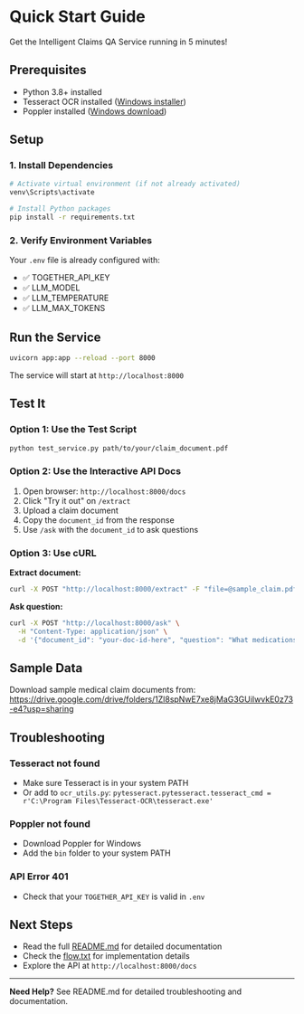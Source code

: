 # Quick Start Guide

Get the Intelligent Claims QA Service running in 5 minutes!

## Prerequisites

- Python 3.8+ installed
- Tesseract OCR installed ([Windows installer](https://github.com/UB-Mannheim/tesseract/wiki))
- Poppler installed ([Windows download](https://github.com/oschwartz10612/poppler-windows/releases/))

## Setup

### 1. Install Dependencies

```bash
# Activate virtual environment (if not already activated)
venv\Scripts\activate

# Install Python packages
pip install -r requirements.txt
```

### 2. Verify Environment Variables

Your `.env` file is already configured with:
- ✅ TOGETHER_API_KEY
- ✅ LLM_MODEL
- ✅ LLM_TEMPERATURE
- ✅ LLM_MAX_TOKENS

## Run the Service

```bash
uvicorn app:app --reload --port 8000
```

The service will start at `http://localhost:8000`

## Test It

### Option 1: Use the Test Script

```bash
python test_service.py path/to/your/claim_document.pdf
```

### Option 2: Use the Interactive API Docs

1. Open browser: `http://localhost:8000/docs`
2. Click "Try it out" on `/extract`
3. Upload a claim document
4. Copy the `document_id` from the response
5. Use `/ask` with the `document_id` to ask questions

### Option 3: Use cURL

**Extract document:**
```bash
curl -X POST "http://localhost:8000/extract" -F "file=@sample_claim.pdf"
```

**Ask question:**
```bash
curl -X POST "http://localhost:8000/ask" \
  -H "Content-Type: application/json" \
  -d '{"document_id": "your-doc-id-here", "question": "What medications were prescribed?"}'
```

## Sample Data

Download sample medical claim documents from:
https://drive.google.com/drive/folders/1Zl8spNwE7xe8jMaG3GUiIwvkE0z73-e4?usp=sharing

## Troubleshooting

### Tesseract not found
- Make sure Tesseract is in your system PATH
- Or add to `ocr_utils.py`: `pytesseract.pytesseract.tesseract_cmd = r'C:\Program Files\Tesseract-OCR\tesseract.exe'`

### Poppler not found
- Download Poppler for Windows
- Add the `bin` folder to your system PATH

### API Error 401
- Check that your `TOGETHER_API_KEY` is valid in `.env`

## Next Steps

- Read the full [README.md](README.md) for detailed documentation
- Check the [flow.txt](flow.txt) for implementation details
- Explore the API at `http://localhost:8000/docs`

---

**Need Help?** See README.md for detailed troubleshooting and documentation.
